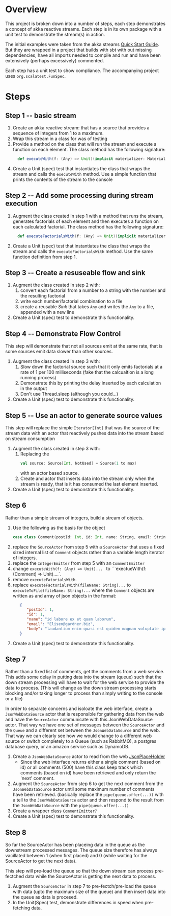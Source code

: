 # Overview
This project is broken down into a number of steps, each step demonstrates a concept of akka reactive streams.  Each step is in its own package with a unit test to demonstrate the stream(s) in action.

The initial examples were taken from the akka streams [Quick Start Guide](http://doc.akka.io/docs/akka/2.5.3/scala/stream/stream-quickstart.html).  But they are wrapped in a project that builds with sbt with out missing dependencies, have all imports needed to compile and run and have been extensively (perhaps excessively) commented. 

Each step has a unit test to show compliance.  The accompanying project uses `org.scalatest.FunSpec`.

# Steps
## Step 1 -- basic stream
1. Create an akka reactive stream: that has a source that provides a sequence of integers from 1 to a maximum.
1. Wrap this stream in a class for was of testing
1. Provide a method on the class that will run the stream and execute a function on each element.  The class method has the following signature: 
   ```scala
     def executeWith(f: (Any) => Unit)(implicit materializer: Materializer):Future[Done]
   ```
1. Create a Unit (spec) test that instantiates the class that wraps the stream and calls the `executeWith` method.  Use a simple function that prints the contents of the stream to the console

## Step 2 -- Add some processing during stream execution 
1. Augment the class created in step 1 with a method that runs the stream, generates factorials of each element and then executes a function on each calculated factorial.  The class method has the following signature:
   ```scala
     def executeFactorialsWith(f: (Any) => Unit)(implicit materializer: Materializer): Future[Done]
   ```
1. Create a Unit (spec) test that instantiates the class that wraps the stream and calls the `executeFactorialsWith` method.  Use the same function definition from step 1.

## Step 3 -- Create a resuseable flow and sink
1. Augment the class created in step 2 with:
   1. convert each factorial from a number to a string with the number and the resulting factorial
   2. write each number/factorial combination to a file
   3. create a reusable *Sink* that takes `Any` and writes the `Any` to a file, appended with a new line
1. Create a Unit (spec) test to demonstrate this functionality.  

## Step 4 -- Demonstrate Flow Control
This step will demonstrate that not all sources emit at the same rate, that is some sources emit data slower than other sources.
1. Augment the class created in step 3 with:
   1. Slow down the factorial source such that it only emits factorials at a rate of 1 per 100 milliseconds (fake that the calcualtion is a long running process)
   1. Demonstrate this by printing the delay inserted by each calculation in the output
   1. Don't use Thread.sleep (although you could...)
1. Create a Unit (spec) test to demonstrate this functionality.  

## Step 5 -- Use an actor to generate source values
This step will replace the simple `Iterator[Int]` that was the source of the stream data with an actor that reactively pushes data into the stream based on stream consumption
1. Augment the class created in step 3 with:
   1. Replacing the 
         ```scala
         val source: Source[Int, NotUsed] = Source(1 to max)
         ```
      with an actor based source.
   1. Create and actor that inserts data into the stream only when the stream is ready, that is it has consumed the last element inserted.
1. Create a Unit (spec) test to demonstrate this functionality.  

## Step 6
Rather than a simple stream of integers, build a stream of objects.  
1. Use the following as the basis for the object
      ```scala
      case class Comment(postId: Int, id: Int, name: String, email: String, body: String)
      ```
1.  replace the ```SourceActor``` from step 5 with a ```SourceActor``` that uses a fixed sized internal list of ```Comment``` objects rather than a variable length iterator of integers.
1.  replace the ```IntegerEmitter``` from step 5 with an ```CommentEmitter```
   1. change ```executeWith(f: (Any) => Unit)... ``` to ```exectueWith(f: (Comment) => Unit)....`.
   1. remove ```executeFatorialsWith```.
   1. replace ```executeFactorialsWith(fileName: String)...``` to ```executeToFile(fileName: String)...``` where the ```Comment``` objects are written as and array of json objects in the format:
      ```json
         {
            "postId": 1,
            "id": 1,
            "name": "id labore ex et quam laborum",
            "email": "Eliseo@gardner.biz",
            "body": "laudantium enim quasi est quidem magnam voluptate ipsam eos\ntempora quo necessitatibus\ndolor quam autem quasi\nreiciendis et nam sapiente accusantium"
         }
         ```
1. Create a Unit (spec) test to demonstrate this functionality.  

## Step 7
Rather than a fixed list of comments, get the comments from a web service.  This adds some delay in putting data into the stream (queue) such that the down stream processing will have to wait for the web service to provide the data to process.  (This will change as the down stream processing starts blocking and/or taking longer to process than simply writing to the console or a file)

In order to separate concerns and isoloate the web interface, create a ```JsonWebDataSource``` actor that is responsible for gathering data from the web and have the ```SourceActor``` communicate with this JsonWebDataSource actor.  That way we have one set of messages between the ```SourceActor``` and the ```Queue``` and a different set between the ```JsonWebDataSource``` and the web.  That way we can clearly see how we would change to a different web source or switch completely to a Queue (such as RabbitMQ), a postgres database query, or an amazon service such as DynamoDB.

1. Create a ```JsonWebDataSource``` actor to read from the web [JsonPlaceHolder](https://jsonplaceholder.typicode.com/comments)
   - Since the web interface returns either a single comment (based on id) or all comments (500) have this class keep track which comments (based on id) have been retrieved and only return the 'next' comment.
1. Augment the ```SourceActor``` from step 6 to get the next comment from the ```JsonWebDataSource``` actor until some maximum number of comments have been retrieved.  (basically replace the ```pipe(queue.offer(...))``` with a tell to the ```JsonWebDataSource``` actor and then respond to the result from the ```JsonWebDataSource``` with the ```pipe(queue.offer(...))```
1. Create a wrapper class ```CommentEmitter7```
1. Create a Unit (spec) test to demonstrate this functionality.  

## Step 8
So far the SourceActor has been placeing data in the queue as the downstream processed messages.  The queue size therefore has always vacillated between 1 (when first placed) and 0 (while waiting for the SourceActor to get the next data).

This step will pre-load the queue so that the down stream can process pre-fectched data while the SourceActor is getting the next data to process.

1. Augment the ```SourceActor``` in step 7 to pre-fectch/pre-load the queue with data (upto the maximum size of the queue) and then insert data into the queue as data is procesed.
1. In the Unit(Spec) test, demonstrate differences in speed when pre-fetching data.
